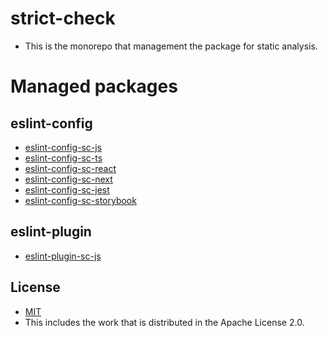 # strict-check
- This is the monorepo that management the package for static analysis.

# Managed packages
## eslint-config
- [eslint-config-sc-js](https://www.npmjs.com/package/eslint-config-sc-js)
- [eslint-config-sc-ts](https://www.npmjs.com/package/eslint-config-sc-ts)
- [eslint-config-sc-react](https://www.npmjs.com/package/eslint-config-sc-react)
- [eslint-config-sc-next](https://www.npmjs.com/package/eslint-config-sc-next)
- [eslint-config-sc-jest](https://www.npmjs.com/package/eslint-config-sc-jest)
- [eslint-config-sc-storybook](https://www.npmjs.com/package/eslint-config-sc-storybook)

## eslint-plugin
- [eslint-plugin-sc-js](https://www.npmjs.com/package/eslint-plugin-sc-js)

## License
- [MIT](LICENSE)
- This includes the work that is distributed in the Apache License 2.0.

